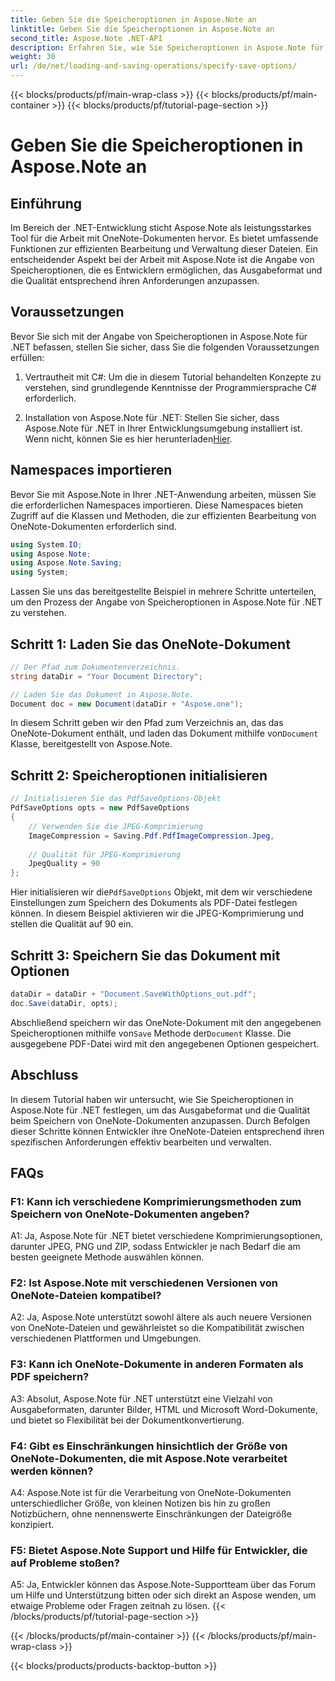 ```yaml
---
title: Geben Sie die Speicheroptionen in Aspose.Note an
linktitle: Geben Sie die Speicheroptionen in Aspose.Note an
second_title: Aspose.Note .NET-API
description: Erfahren Sie, wie Sie Speicheroptionen in Aspose.Note für .NET festlegen, um das Ausgabeformat und die Qualität von OneNote-Dokumenten anzupassen.
weight: 30
url: /de/net/loading-and-saving-operations/specify-save-options/
---
```


{{< blocks/products/pf/main-wrap-class >}}
{{< blocks/products/pf/main-container >}}
{{< blocks/products/pf/tutorial-page-section >}}

# Geben Sie die Speicheroptionen in Aspose.Note an

## Einführung

Im Bereich der .NET-Entwicklung sticht Aspose.Note als leistungsstarkes Tool für die Arbeit mit OneNote-Dokumenten hervor. Es bietet umfassende Funktionen zur effizienten Bearbeitung und Verwaltung dieser Dateien. Ein entscheidender Aspekt bei der Arbeit mit Aspose.Note ist die Angabe von Speicheroptionen, die es Entwicklern ermöglichen, das Ausgabeformat und die Qualität entsprechend ihren Anforderungen anzupassen.

## Voraussetzungen

Bevor Sie sich mit der Angabe von Speicheroptionen in Aspose.Note für .NET befassen, stellen Sie sicher, dass Sie die folgenden Voraussetzungen erfüllen:

1. Vertrautheit mit C#: Um die in diesem Tutorial behandelten Konzepte zu verstehen, sind grundlegende Kenntnisse der Programmiersprache C# erforderlich.
   
2.  Installation von Aspose.Note für .NET: Stellen Sie sicher, dass Aspose.Note für .NET in Ihrer Entwicklungsumgebung installiert ist. Wenn nicht, können Sie es hier herunterladen[Hier](https://releases.aspose.com/note/net/).

## Namespaces importieren

Bevor Sie mit Aspose.Note in Ihrer .NET-Anwendung arbeiten, müssen Sie die erforderlichen Namespaces importieren. Diese Namespaces bieten Zugriff auf die Klassen und Methoden, die zur effizienten Bearbeitung von OneNote-Dokumenten erforderlich sind.

```csharp
using System.IO;
using Aspose.Note;
using Aspose.Note.Saving;
using System;
```

Lassen Sie uns das bereitgestellte Beispiel in mehrere Schritte unterteilen, um den Prozess der Angabe von Speicheroptionen in Aspose.Note für .NET zu verstehen.

## Schritt 1: Laden Sie das OneNote-Dokument

```csharp
// Der Pfad zum Dokumentenverzeichnis.
string dataDir = "Your Document Directory";

// Laden Sie das Dokument in Aspose.Note.
Document doc = new Document(dataDir + "Aspose.one");
```

 In diesem Schritt geben wir den Pfad zum Verzeichnis an, das das OneNote-Dokument enthält, und laden das Dokument mithilfe von`Document` Klasse, bereitgestellt von Aspose.Note.

## Schritt 2: Speicheroptionen initialisieren

```csharp
// Initialisieren Sie das PdfSaveOptions-Objekt
PdfSaveOptions opts = new PdfSaveOptions
{
    // Verwenden Sie die JPEG-Komprimierung
    ImageCompression = Saving.Pdf.PdfImageCompression.Jpeg,
    
    // Qualität für JPEG-Komprimierung
    JpegQuality = 90
};
```

 Hier initialisieren wir die`PdfSaveOptions` Objekt, mit dem wir verschiedene Einstellungen zum Speichern des Dokuments als PDF-Datei festlegen können. In diesem Beispiel aktivieren wir die JPEG-Komprimierung und stellen die Qualität auf 90 ein.

## Schritt 3: Speichern Sie das Dokument mit Optionen

```csharp
dataDir = dataDir + "Document.SaveWithOptions_out.pdf";
doc.Save(dataDir, opts);
```

 Abschließend speichern wir das OneNote-Dokument mit den angegebenen Speicheroptionen mithilfe von`Save` Methode der`Document` Klasse. Die ausgegebene PDF-Datei wird mit den angegebenen Optionen gespeichert.

## Abschluss

In diesem Tutorial haben wir untersucht, wie Sie Speicheroptionen in Aspose.Note für .NET festlegen, um das Ausgabeformat und die Qualität beim Speichern von OneNote-Dokumenten anzupassen. Durch Befolgen dieser Schritte können Entwickler ihre OneNote-Dateien entsprechend ihren spezifischen Anforderungen effektiv bearbeiten und verwalten.

## FAQs

### F1: Kann ich verschiedene Komprimierungsmethoden zum Speichern von OneNote-Dokumenten angeben?

A1: Ja, Aspose.Note für .NET bietet verschiedene Komprimierungsoptionen, darunter JPEG, PNG und ZIP, sodass Entwickler je nach Bedarf die am besten geeignete Methode auswählen können.

### F2: Ist Aspose.Note mit verschiedenen Versionen von OneNote-Dateien kompatibel?

A2: Ja, Aspose.Note unterstützt sowohl ältere als auch neuere Versionen von OneNote-Dateien und gewährleistet so die Kompatibilität zwischen verschiedenen Plattformen und Umgebungen.

### F3: Kann ich OneNote-Dokumente in anderen Formaten als PDF speichern?

A3: Absolut, Aspose.Note für .NET unterstützt eine Vielzahl von Ausgabeformaten, darunter Bilder, HTML und Microsoft Word-Dokumente, und bietet so Flexibilität bei der Dokumentkonvertierung.

### F4: Gibt es Einschränkungen hinsichtlich der Größe von OneNote-Dokumenten, die mit Aspose.Note verarbeitet werden können?

A4: Aspose.Note ist für die Verarbeitung von OneNote-Dokumenten unterschiedlicher Größe, von kleinen Notizen bis hin zu großen Notizbüchern, ohne nennenswerte Einschränkungen der Dateigröße konzipiert.

### F5: Bietet Aspose.Note Support und Hilfe für Entwickler, die auf Probleme stoßen?

A5: Ja, Entwickler können das Aspose.Note-Supportteam über das Forum um Hilfe und Unterstützung bitten oder sich direkt an Aspose wenden, um etwaige Probleme oder Fragen zeitnah zu lösen.
{{< /blocks/products/pf/tutorial-page-section >}}

{{< /blocks/products/pf/main-container >}}
{{< /blocks/products/pf/main-wrap-class >}}

{{< blocks/products/products-backtop-button >}}
